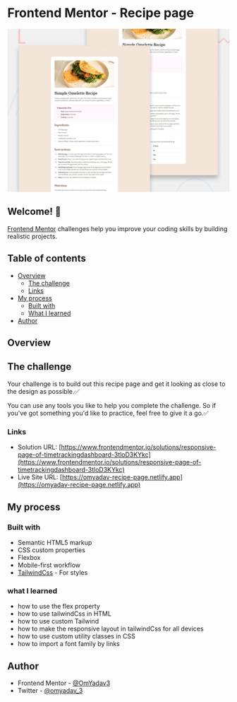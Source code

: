 # Frontend Mentor - Recipe page

![Design preview for the Recipe page coding challenge](./design/desktop-preview.jpg)

## Welcome! 👋

[Frontend Mentor](https://www.frontendmentor.io) challenges help you improve your coding skills by building realistic projects.

## Table of contents

- [Overview](#overview)
  - [The challenge](#the-challenge)
  - [Links](#links)
- [My process](#my-process)
  - [Built with](#built-with)
  - [What I learned](#what-i-learned)
- [Author](#author)


## Overview

## The challenge

Your challenge is to build out this recipe page and get it looking as close to the design as possible.✅

You can use any tools you like to help you complete the challenge. So if you've got something you'd like to practice, feel free to give it a go.✅


### Links

- Solution URL: [https://www.frontendmentor.io/solutions/responsive-page-of-timetrackingdashboard-3tloD3KYkc](https://www.frontendmentor.io/solutions/responsive-page-of-timetrackingdashboard-3tloD3KYkc)
- Live Site URL: [https://omyadav-recipe-page.netlify.app](https://omyadav-recipe-page.netlify.app)

## My process

### Built with

- Semantic HTML5 markup
- CSS custom properties
- Flexbox
- Mobile-first workflow
- [TailwindCss](https://tailwindcss.com/) - For styles


### what I learned

- how to use the flex property 
- how to use tailwindCss in HTML
- how to use custom Tailwind  
- how to make the responsive layout in tailwindCss for all devices
- how to use custom utility classes in CSS
- how to import a font family by links 

## Author

- Frontend Mentor - [@OmYadav3](https://www.frontendmentor.io/profile/OmYadav3)
- Twitter - [@omyadav_3](https://twitter.com/Omyadav_3)


